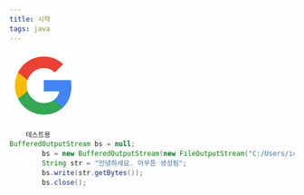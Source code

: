 ```yaml
---
title: 시작
tags: java
---
```

![이미지등록](/assets/images/chrome.png)


```java
	테스트용
BufferedOutputStream bs = null;
		bs = new BufferedOutputStream(new FileOutputStream("C:/Users/ict26/Desktop/test.txt"));
		String str = "안녕하세요. 아무튼 생성됨";
		bs.write(str.getBytes());
		bs.close();	

```